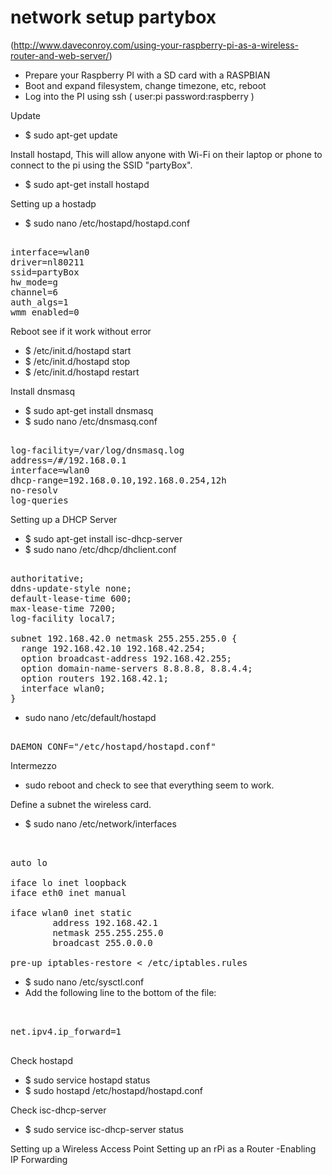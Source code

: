 network setup partybox
======================

(http://www.daveconroy.com/using-your-raspberry-pi-as-a-wireless-router-and-web-server/)

* Prepare your Raspberry PI with a SD card with a RASPBIAN
* Boot and expand filesystem, change timezone, etc, reboot
* Log into the PI using ssh ( user:pi password:raspberry )

Update
* $ sudo apt-get update

Install hostapd, This will allow anyone with Wi-Fi on their laptop or phone to connect to the pi using the SSID "partyBox".

* $ sudo apt-get install hostapd

Setting up a hostadp 
* $ sudo nano /etc/hostapd/hostapd.conf 

<pre> 
interface=wlan0
driver=nl80211
ssid=partyBox
hw_mode=g
channel=6
auth_algs=1
wmm_enabled=0 
</pre>

Reboot see if it work without error   
* $ /etc/init.d/hostapd start
* $ /etc/init.d/hostapd stop
* $ /etc/init.d/hostapd restart

Install dnsmasq
* $ sudo apt-get install dnsmasq 
* $ sudo nano /etc/dnsmasq.conf

<pre>

log-facility=/var/log/dnsmasq.log
address=/#/192.168.0.1
interface=wlan0
dhcp-range=192.168.0.10,192.168.0.254,12h
no-resolv
log-queries
</pre>

Setting up a DHCP Server

* $ sudo apt-get install isc-dhcp-server
* $ sudo nano /etc/dhcp/dhclient.conf 

<pre> 
authoritative;
ddns-update-style none;
default-lease-time 600;
max-lease-time 7200;
log-facility local7;

subnet 192.168.42.0 netmask 255.255.255.0 {
  range 192.168.42.10 192.168.42.254;
  option broadcast-address 192.168.42.255;
  option domain-name-servers 8.8.8.8, 8.8.4.4;
  option routers 192.168.42.1;
  interface wlan0;
}
</pre>

* sudo nano /etc/default/hostapd

<pre> 
DAEMON_CONF="/etc/hostapd/hostapd.conf"
</pre>

Intermezzo
* sudo reboot and check to see that everything seem to work.

Define a subnet the wireless card.
* $ sudo nano /etc/network/interfaces

<pre> 
 
auto lo

iface lo inet loopback
iface eth0 inet manual

iface wlan0 inet static
        address 192.168.42.1
        netmask 255.255.255.0
        broadcast 255.0.0.0
        
pre-up iptables-restore < /etc/iptables.rules
</pre>

* $ sudo nano /etc/sysctl.conf
* Add the following line to the bottom of the file:
<pre> 

net.ipv4.ip_forward=1

</pre>

Check hostapd
* $ sudo service hostapd status
* $ sudo hostapd /etc/hostapd/hostapd.conf

Check isc-dhcp-server
* $ sudo service isc-dhcp-server status

Setting up a Wireless Access Point
Setting up an rPi as a Router
-Enabling IP Forwarding
